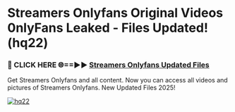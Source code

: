 # Streamers Onlyfans Original Videos 0nlyFans Leaked - Files Updated! (hq22)

<h3>🔴 CLICK HERE 🌐==►► <a href="https://tinyurl.com/2jnfzry5" rel="nofollow">Streamers Onlyfans Updated Files</a></h3>

Get Streamers Onlyfans and all content. Now you can access all videos and pictures of Streamers Onlyfans. New Updated Files 2025!

[![hq22](https://i.imgur.com/GyGTBgg.gif)](https://tinyurl.com/2jnfzry5)
